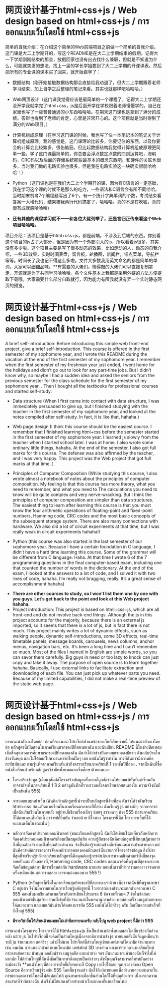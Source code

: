 # 网页设计基于html+css+js / Web design based on html+css+js / การออกแบบเว็บโดยใช้ html+css+js

简单的自我介绍：在介绍这个简单的Web前端项目之前做一个简单的自我介绍。这门课是大二上学期开的，写这个README是在大二上学期结束的假期。记得大一下学期刚刚结束的那会，放假回家也没有出去找什么兼职，但就是不知道为什么，可能就突发的想法，找上一届的学长学姐要到了大二上学期的开课课表。然后把所有的专业课的课本买了回来，就开始自学了：
* 数据结构（刚开始接触数据结构那会直接给我劝退了，但大二上学期跟着老师学习结束，加上自学之后整理的笔记来看。其实也就那样吧哈哈哈。）
+ Web网页设计（这门课我觉得应该是最简单的一个课程了，记得大二上学期还没开学我就学完了html+css，js是后面开学在学校跟着老师慢慢学的。自己在家里也写了一些普普通通的小东西哈哈哈。在期末这门课也是拿到了满分的成绩。答辩也得到了老师的肯定，心里是非常开心的。这个项目就是当时得到了满分的Web项目。）
- 计算机组成原理（在学习这门课的时候，我也写了快一本笔记本的笔记关于计算机组成原理。我的感觉是，这门课理论比较多，你要记住的东西，以及你要会的计算会比较繁多，很伤脑筋。但比起数据结构我觉得计算机组成原理更简单一些。学了这门课最简单的，你总要会浮点数定点数的四则运算吧，海明码，CRC码以及后面的存储系统那些最基本的概念东西吧。和硬件的关联也很多。当时我们做的电路实验也很多，但是我在电路实验这一块确实很弱哈哈哈！）
* Python（这门课也是在我们大二上个学期开的课，因为有C语言的一定基础，我在学习这个课的时候不是那么的吃力，一些语法和C语言会有所不同哈哈。当时期末机考7个编程题写出了6个，有一个统计字典单词的个数，考试结束看答案一大堆代码，结果被我两行代码搞定了，哈哈哈。真的不是在吹嘘，真的很有成就感哈哈哈）
- **还有其他的课程学习就不一一和各位大佬列举了，还是言归正传来看这个Web项目哈哈哈。**

项目介绍：该项目是基于html+css+js，都是前端，不涉及到后端的东西。你别看这个项目的js占了大部分，但是因为有一个外部引入的js，所以看着js很多，其实没有多少啦。这个项目主要是写了很多动态的效果，比如走动的人，动态的自我介绍，一些3D效果，实时时间表盘，留言板，轮播图，新闻栏，锚点菜单，导航栏等等。时间长了我也记不得这么多啦。文件大多数我用英文命名的都是简单的单词，大家可以细细品味。**有需要的大佬们，懒得敲的大佬们可以直接复制拿走，开源就是为了共同学习哈哈哈。各个文件基本上我都是采用外链的方法方便提取下载哦。大家需要什么部分自取就行，因为能力有限我就没有弄一个实时静态网页的预览。

# 网页设计基于html+css+js / Web design based on html+css+js / การออกแบบเว็บโดยใช้ html+css+js

A brief self-introduction: Before introducing this simple web front-end project, give a brief self-introduction. This course is offered in the first semester of my sophomore year, and I wrote this README during the vacation at the end of the first semester of my sophomore year. I remember when the first semester of my freshman year just ended, I went home for the holidays and didn’t go out to look for any part-time jobs. But I didn’t know why, so maybe I had a sudden idea and asked the seniors from the previous semester for the class schedule for the first semester of my sophomore year. . Then I bought all the textbooks for professional courses and started self-study:
* Data structure (When I first came into contact with data structure, I was immediately persuaded to give up, but I finished studying with the teacher in the first semester of my sophomore year, and looked at the notes compiled after self-study. In fact, it is like that, hahaha.)
+ Web page design (I think this course should be the easiest course. I remember that I finished learning html+css before the semester started in the first semester of my sophomore year. I learned js slowly from the teacher when I started school later. I was at home. I also wrote some ordinary little things, hahaha. At the end of the semester, I also got full marks for this course. The defense was also affirmed by the teacher, and I was very happy. This project was the Web project that got full marks at that time. )
- Principles of Computer Composition (While studying this course, I also wrote almost a notebook of notes about the principles of computer composition. My feeling is that this course has more theory, what you need to remember, and what you need to The calculations you need to know will be quite complex and very nerve-wracking. But I think the principles of computer composition are simpler than data structures. The easiest thing to learn after learning this course is that you must know the four arithmetic operations of floating-point and fixed-point numbers, Hamming code, CRC codes and the most basic concepts of the subsequent storage system. There are also many connections with hardware. We also did a lot of circuit experiments at that time, but I was really weak in circuit experiments hahaha!)
* Python (this course was also started in the last semester of our sophomore year. Because I have a certain foundation in C language, I didn’t have a hard time learning this course. Some of the grammar will be different from C language. Haha. At that time I wrote 6 of the 7 programming questions in the final computer-based exam, including one that counted the number of words in the dictionary. At the end of the exam, I looked at the answers to a lot of code, and I solved it with two lines of code, hahaha. I’m really not bragging, really. It’s a great sense of accomplishment hahaha)
- **There are other courses to study, so I won’t list them one by one with you guys. Let’s get back to the point and look at this Web project hahaha.**
- Project introduction: This project is based on html+css+js, which are all front-end and do not involve back-end things. Although the js in this project accounts for the majority, because there is an external js imported, so it seems that there is a lot of js, but in fact there is not much. This project mainly writes a lot of dynamic effects, such as walking people, dynamic self-introductions, some 3D effects, real-time timetable panels, message boards, carousels, news columns, anchor menus, navigation bars, etc. It’s been a long time and I can’t remember so much. Most of the files I named in English are simple words, so you can savor them carefully. Big guys in need or too lazy to knock can just copy and take it away. The purpose of open source is to learn together hahaha. Basically, I use external links to facilitate extraction and downloading of each file. You can just pick up whatever parts you need. Because of my limited capabilities, I did not make a real-time preview of the static web page.
  
# 网页设计基于html+css+js / Web design based on html+css+js / การออกแบบเว็บโดยใช้ html+css+js

การแนะนำตัวเองโดยย่อ: ก่อนที่จะแนะนำโปรเจ็กต์ส่วนหน้าของเว็บที่เรียบง่ายนี้ ให้แนะนำตัวเองโดยย่อ หลักสูตรนี้เปิดสอนในภาคเรียนแรกของปีที่สองของฉัน และฉันเขียน README นี้ในช่วงปิดเทอมเมื่อสิ้นสุดภาคการศึกษาแรกของปีที่สองของฉัน ฉันจำได้ว่าช่วงปิดเทอมแรกของปีแรก ฉันกลับบ้านในช่วงวันหยุด และไม่ได้ออกไปหางานพาร์ทไทม์ใดๆ เลย แต่ฉันไม่รู้ว่าทำไม บางทีฉันอาจมีความคิดกะทันหันและ ถามรุ่นพี่จากภาคเรียนที่แล้วถึงตารางเรียนภาคเรียนที่ 1 ของชั้นปีที่สอง . จากนั้นฉันก็ซื้อหนังสือเรียนสำหรับหลักสูตรวิชาชีพทั้งหมดและเริ่มศึกษาด้วยตนเอง:
* โครงสร้างข้อมูล (เมื่อมาสัมผัสโครงสร้างข้อมูลครั้งแรกก็ถูกชักชวนให้ยอมแพ้ทันทีแต่เรียนกับอาจารย์จบในภาคเรียนที่ 1 ปี 2 แล้วดูบันทึกที่รวบรวมหลังจากเรียนด้วยตนเองใน ความจริงมันก็เป็นเช่นนั้น 555)
+ การออกแบบหน้าเว็บ (ฉันคิดว่าหลักสูตรนี้น่าจะเป็นหลักสูตรที่ง่ายที่สุด ฉันจำได้ว่าฉันเรียน html+css ก่อนเปิดภาคเรียนในภาคเรียนแรกของปีที่สอง ฉันเรียนรู้ js อย่างช้าๆ จากอาจารย์เมื่อฉันเริ่มเรียนในภายหลัง อยู่บ้านก็เขียนเรื่องเล็กๆ น้อยๆ ธรรมดาๆ บ้าง 555 ปลายภาคเรียนก็ได้คะแนนเต็มวิชานี้ อาจารย์ก็ยืนยัน จำเลยด้วย ดีใจมาก โครงการนี้คือ โครงการเว็บที่ได้คะแนนเต็มในขณะนั้น )
- หลักการจัดองค์ประกอบคอมพิวเตอร์ (ขณะเรียนหลักสูตรนี้ ฉันยังได้เขียนโน้ตเกี่ยวกับหลักการจัดองค์ประกอบคอมพิวเตอร์เกือบเป็นสมุดบันทึก ความรู้สึกของฉันคือหลักสูตรนี้มีทฤษฎีมากกว่า สิ่งที่คุณต้องจำ และสิ่งที่คุณต้องคำนวณ จำเป็นต้องรู้จะค่อนข้างซับซ้อนและกวนประสาทมาก แต่ฉันคิดว่าหลักการของการจัดองค์ประกอบของคอมพิวเตอร์นั้นง่ายกว่าโครงสร้างข้อมูล สิ่งที่ง่ายที่สุดที่จะเรียนรู้หลังจากเรียนหลักสูตรนี้คือคุณต้องรู้การดำเนินการทางคณิตศาสตร์ทั้งสี่ของจุดลอยตัวและ ตัวเลขคงที่, Hamming code, CRC codes และแนวคิดพื้นฐานที่สุดของระบบจัดเก็บข้อมูลต่อมา มีการเชื่อมต่อกับ hardware มากมาย ตอนนั้นเราก็ทำการทดลองวงจรหลายครั้งเหมือนกัน แต่การทดลองวงจรผมอ่อนแอมาก 555 !)
* Python (หลักสูตรนี้เริ่มในภาคเรียนสุดท้ายของปีที่สองของเราด้วย เนื่องจากฉันมีพื้นฐานภาษา C อยู่แล้ว จึงไม่มีความยากในการเรียนรู้หลักสูตรนี้ ไวยากรณ์บางส่วนจะแตกต่างจากภาษา C 555 ตอนนั้นผมเขียนคำถามเกี่ยวกับการเขียนโปรแกรม 6 ข้อจากทั้งหมด 7 ข้อในข้อสอบคอมพิวเตอร์ขั้นสุดท้าย รวมทั้งข้อที่นับจำนวนคำในพจนานุกรมด้วย พอสอบเสร็จ ผมดูคำตอบของโค้ดเยอะมาก และผมแก้มันด้วยโค้ดสองบรรทัด 555 ผมไม่ได้โม้จริงๆ ครับ ถือเป็นความสำเร็จที่ยิ่งใหญ่ 555)
- **มีรายวิชาอื่นให้เรียนด้วยผมขอไม่เล่าทีละรายนะครับ กลับไปดู web project นี้ดีกว่า 555**

การแนะนำโครงการ: โครงการนี้ใช้ html+css+js ซึ่งเป็นส่วนหน้าทั้งหมดและไม่เกี่ยวข้องกับส่วนหลัง แม้ว่า js ในโปรเจ็กต์นี้จะคิดเป็นส่วนใหญ่เนื่องจากมีการนำเข้า js ภายนอกดังนั้นจึงดูเหมือนว่าจะมี js จำนวนมาก แต่จริงๆ แล้วมีไม่มาก โปรเจ็กต์นี้ส่วนใหญ่เขียนเอฟเฟกต์ไดนามิกจำนวนมาก เช่น คนเดิน การแนะนำตัวเองแบบไดนามิก เอฟเฟกต์ 3D บางส่วน แผงตารางเวลาแบบเรียลไทม์ กระดานข้อความ ม้าหมุน คอลัมน์ข่าว เมนูจุดยึด แถบนำทาง ฯลฯ มันนานมากแล้วและฉันก็จำไม่ได้มากนัก ไฟล์ส่วนใหญ่ที่ฉันตั้งชื่อเป็นภาษาอังกฤษเป็นคำง่ายๆ ดังนั้นคุณจึงสามารถลิ้มรสมันอย่างระมัดระวัง **คนตัวใหญ่ที่ต้องการหรือขี้เกียจเคาะก็ Copy เอาไปได้เลย จุดประสงค์ของ Open Source คือการเรียนรู้ร่วมกัน 555 โดยพื้นฐานแล้ว ฉันใช้ลิงก์ภายนอกเพื่ออำนวยความสะดวกในการแยกและดาวน์โหลดไฟล์แต่ละไฟล์ คุณสามารถเลือกชิ้นส่วนใดก็ได้ที่คุณต้องการ เนื่องจากความสามารถที่จำกัดของฉัน ฉันจึงไม่ได้แสดงตัวอย่างหน้าเว็บแบบคงที่แบบเรียลไทม์




